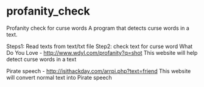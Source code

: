 # profanity_check
Profanity check for curse words
A program that detects curse words in a text.

Steps1: Read texts from text/txt file
Step2: check text for curse word
What Do You Love - http://www.wdyl.com/profanity?q=shot This website will help detect curse words in a text

Pirate speech - http://isithackday.com/arrpi.php?text=friend This website will convert normal text into Pirate speech
